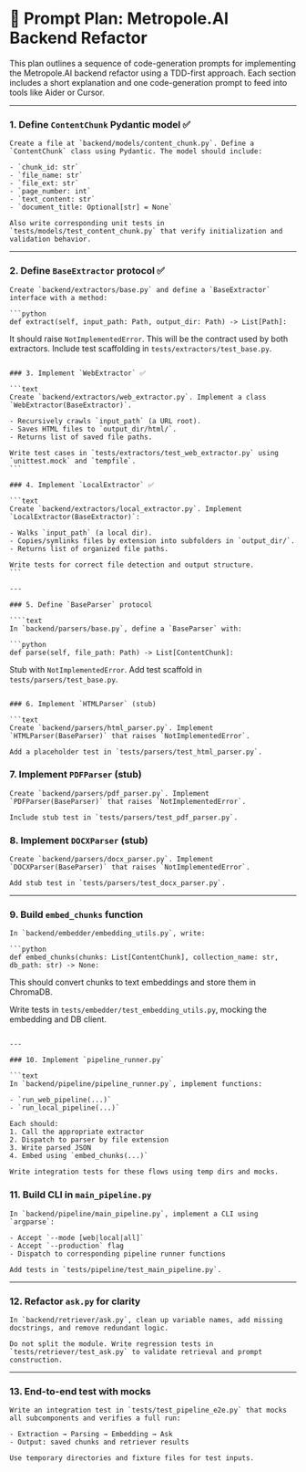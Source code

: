 # 🧭 Prompt Plan: Metropole.AI Backend Refactor

This plan outlines a sequence of code-generation prompts for implementing the Metropole.AI backend refactor using a TDD-first approach. Each section includes a short explanation and one code-generation prompt to feed into tools like Aider or Cursor.

---

### 1. Define `ContentChunk` Pydantic model ✅

```text
Create a file at `backend/models/content_chunk.py`. Define a `ContentChunk` class using Pydantic. The model should include:

- `chunk_id: str`
- `file_name: str`
- `file_ext: str`
- `page_number: int`
- `text_content: str`
- `document_title: Optional[str] = None`

Also write corresponding unit tests in `tests/models/test_content_chunk.py` that verify initialization and validation behavior.
```

---

### 2. Define `BaseExtractor` protocol ✅

````text
Create `backend/extractors/base.py` and define a `BaseExtractor` interface with a method:

```python
def extract(self, input_path: Path, output_dir: Path) -> List[Path]:
````

It should raise `NotImplementedError`. This will be the contract used by both extractors. Include test scaffolding in `tests/extractors/test_base.py`.

`````

### 3. Implement `WebExtractor` ✅

```text
Create `backend/extractors/web_extractor.py`. Implement a class `WebExtractor(BaseExtractor)`.

- Recursively crawls `input_path` (a URL root).
- Saves HTML files to `output_dir/html/`.
- Returns list of saved file paths.

Write test cases in `tests/extractors/test_web_extractor.py` using `unittest.mock` and `tempfile`.
```

### 4. Implement `LocalExtractor` ✅

```text
Create `backend/extractors/local_extractor.py`. Implement `LocalExtractor(BaseExtractor)`:

- Walks `input_path` (a local dir).
- Copies/symlinks files by extension into subfolders in `output_dir/`.
- Returns list of organized file paths.

Write tests for correct file detection and output structure.
```

---

### 5. Define `BaseParser` protocol

````text
In `backend/parsers/base.py`, define a `BaseParser` with:

```python
def parse(self, file_path: Path) -> List[ContentChunk]:
`````

Stub with `NotImplementedError`. Add test scaffold in `tests/parsers/test_base.py`.

````

### 6. Implement `HTMLParser` (stub)

```text
Create `backend/parsers/html_parser.py`. Implement `HTMLParser(BaseParser)` that raises `NotImplementedError`.

Add a placeholder test in `tests/parsers/test_html_parser.py`.
````

### 7. Implement `PDFParser` (stub)

```text
Create `backend/parsers/pdf_parser.py`. Implement `PDFParser(BaseParser)` that raises `NotImplementedError`.

Include stub test in `tests/parsers/test_pdf_parser.py`.
```

### 8. Implement `DOCXParser` (stub)

```text
Create `backend/parsers/docx_parser.py`. Implement `DOCXParser(BaseParser)` that raises `NotImplementedError`.

Add stub test in `tests/parsers/test_docx_parser.py`.
```

---

### 9. Build `embed_chunks` function

````text
In `backend/embedder/embedding_utils.py`, write:

```python
def embed_chunks(chunks: List[ContentChunk], collection_name: str, db_path: str) -> None:
````

This should convert chunks to text embeddings and store them in ChromaDB.

Write tests in `tests/embedder/test_embedding_utils.py`, mocking the embedding and DB client.

````

---

### 10. Implement `pipeline_runner.py`

```text
In `backend/pipeline/pipeline_runner.py`, implement functions:

- `run_web_pipeline(...)`
- `run_local_pipeline(...)`

Each should:
1. Call the appropriate extractor
2. Dispatch to parser by file extension
3. Write parsed JSON
4. Embed using `embed_chunks(...)`

Write integration tests for these flows using temp dirs and mocks.
````

### 11. Build CLI in `main_pipeline.py`

```text
In `backend/pipeline/main_pipeline.py`, implement a CLI using `argparse`:

- Accept `--mode [web|local|all]`
- Accept `--production` flag
- Dispatch to corresponding pipeline runner functions

Add tests in `tests/pipeline/test_main_pipeline.py`.
```

---

### 12. Refactor `ask.py` for clarity

```text
In `backend/retriever/ask.py`, clean up variable names, add missing docstrings, and remove redundant logic.

Do not split the module. Write regression tests in `tests/retriever/test_ask.py` to validate retrieval and prompt construction.
```

---

### 13. End-to-end test with mocks

```text
Write an integration test in `tests/test_pipeline_e2e.py` that mocks all subcomponents and verifies a full run:

- Extraction → Parsing → Embedding → Ask
- Output: saved chunks and retriever results

Use temporary directories and fixture files for test inputs.
```
